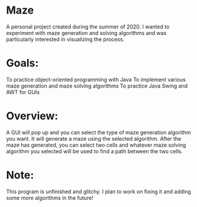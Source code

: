 # Maze
A personal project created during the summer of 2020. I wanted to experiment with maze generation and solving algorithms and was particularly interested in visualizing the process. 

# Goals:
To practice object-oriented programming with Java
To implement various maze generation and maze solving algorithms 
To practice Java Swing and AWT for GUIs

# Overview:
A GUI will pop up and you can select the type of maze generation algorithm you want. It will generate a maze using the selected algorithm. After the maze has generated, you can select two cells and whatever maze solving algorithm you selected will be used to find a path between the two cells. 

# Note: 
This program is unfinished and glitchy. I plan to work on fixing it and adding some more algorithms in the future!

